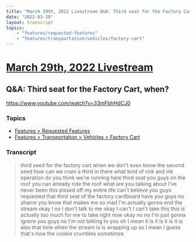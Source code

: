 ```yaml
---
title: "March 29th, 2022 Livestream Q&A: Third seat for the Factory Cart, when?"
date: "2022-03-29"
layout: transcript
topics:
    - "features/requested-features"
    - "features/transportation/vehicles/factory-cart"
---
```

# [March 29th, 2022 Livestream](../2022-03-29.md)
## Q&A: Third seat for the Factory Cart, when?
https://www.youtube.com/watch?v=33mFbhHdCJ0

### Topics
* [Features > Requested Features](../topics/features/requested-features.md)
* [Features > Transportation > Vehicles > Factory Cart](../topics/features/transportation/vehicles/factory-cart.md)

### Transcript

> third seed for the factory cart when we don't even know the second seed how can we cram a third in there what kind of rink and ink operation do you think we're running here third seat you guys on the roof you can already ride the roof what are you talking about I've never been this pissed off my entire life can't believe you guys requested that third seat of the factory cardboard have you guys no shame you know that makes me so mad I'm actually gonna end the stream okay I no I don't talk to me okay I can't I can't take this this is actually too much for me to take right now okay no no I'm just gonna ignore you guys no I'm not talking to you oh I mean it is it is it is it is also that time when the stream is is wrapping up so I mean I guess that's how the cookie crumbles sometimes
